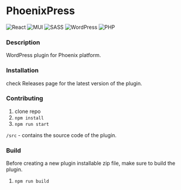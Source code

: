# PhoenixPress

![React](https://img.shields.io/badge/react-%2320232a.svg?style=for-the-badge&logo=react&logoColor=%2361DAFB)
![MUI](https://img.shields.io/badge/MUI-%230081CB.svg?style=for-the-badge&logo=mui&logoColor=white)
![SASS](https://img.shields.io/badge/SASS-hotpink.svg?style=for-the-badge&logo=SASS&logoColor=white)
![WordPress](https://img.shields.io/badge/WordPress-%23117AC9.svg?style=for-the-badge&logo=WordPress&logoColor=white)
![PHP](https://img.shields.io/badge/php-%23777BB4.svg?style=for-the-badge&logo=php&logoColor=white)

### Description

WordPress plugin for Phoenix platform.

### Installation

check Releases page for the latest version of the plugin.

### Contributing

1. clone repo
2. `npm install`
3. `npm run start`

`/src` - contains the source code of the plugin.

### Build

Before creating a new plugin installable zip file, make sure to build the plugin.

1. `npm run build`
